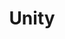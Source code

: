 ---
pid: pt129
title: Unity
location_transcription: North Philly
coordinates: "[-75.154155503244, 39.995336559444]"
zipcode: '19144'
gen_neighborhood: Northwest Philadelphia
neighborhood: Germantown
outside_phl: 
age: '27'
age_range: 20-29
instagram: 
image_file_name: pt_129.jpg
proposal_transcription: My idea would be a statue of a person who is made of all the
  different races in the world to signify diversity, love and beauty in color.
topic: Unity,Uplifting,Race Ethnicity
topic_summary: 0, 0, 0
type: Other No Form
keywords_other: 
credit: 'Jewel #phillyunity'
image_labels: 
twitter: 
facebook: 
permalink: "/monuments/pt129/"
layout: item-page
---